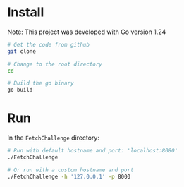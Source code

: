 # Install

Note: This project was developed with Go version 1.24

```bash
# Get the code from github
git clone

# Change to the root directory
cd

# Build the go binary
go build
```

# Run

In the `FetchChallenge` directory:

```bash
# Run with default hostname and port: 'localhost:8080'
./FetchChallenge

# Or run with a custom hostname and port
./FetchChallenge -h '127.0.0.1' -p 8000
```
